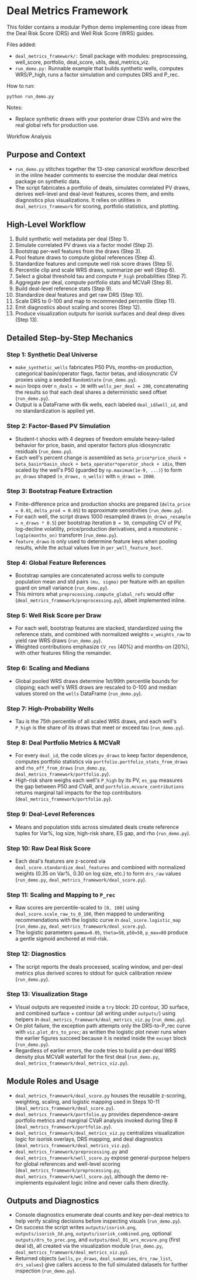 # Deal Metrics Framework

This folder contains a modular Python demo implementing core ideas from the Deal Risk Score (DRS) and Well Risk Score (WRS) guides.

Files added:
- `deal_metrics_framework/:` Small package with modules: preprocessing, well_score, portfolio, deal_score, utils, deal_metrics_viz.
- `run_demo.py:` Runnable example that builds synthetic wells, computes WRS/P_high, runs a factor simulation and computes DRS and P_rec.

How to run:

```
python run_demo.py
```

Notes:
- Replace synthetic draws with your posterior draw CSVs and wire the real global refs for production use.

Workflow Analysis

## Purpose and Context
- `run_demo.py` stitches together the 13-step canonical workflow described in the inline header comments to exercise the modular deal metrics package on synthetic data.
- The script fabricates a portfolio of deals, simulates correlated PV draws, derives well-level and deal-level features, scores them, and emits diagnostics plus visualizations. It relies on utilities in `deal_metrics_framework` for scoring, portfolio statistics, and plotting.

## High-Level Workflow
1. Build synthetic well metadata per deal (Step 1).
2. Simulate correlated PV draws via a factor model (Step 2).
3. Bootstrap per-well features from the draws (Step 3).
4. Pool feature draws to compute global references (Step 4).
5. Standardize features and compute well risk score draws (Step 5).
6. Percentile clip and scale WRS draws, summarize per well (Step 6).
7. Select a global threshold tau and compute `P_high` probabilities (Step 7).
8. Aggregate per deal, compute portfolio stats and MCVaR (Step 8).
9. Build deal-level reference stats (Step 9).
10. Standardize deal features and get raw DRS (Step 10).
11. Scale DRS to 0-100 and map to recommended percentile (Step 11).
12. Emit diagnostics about scaling and scores (Step 12).
13. Produce visualization outputs for isorisk surfaces and deal deep dives (Step 13).

## Detailed Step-by-Step Mechanics

### Step 1: Synthetic Deal Universe
- `make_synthetic_wells` fabricates P50 PVs, months-on production, categorical basin/operator flags, factor betas, and idiosyncratic CV proxies using a seeded `RandomState` (`run_demo.py`).
- `main` loops over `n_deals = 30` with `wells_per_deal = 200`, concatenating the results so that each deal shares a deterministic seed offset (`run_demo.py`).
- Output is a DataFrame with 6k wells, each labeled `deal_id`/`well_id`, and no standardization is applied yet.

### Step 2: Factor-Based PV Simulation
- Student-t shocks with 4 degrees of freedom emulate heavy-tailed behavior for price, basin, and operator factors plus idiosyncratic residuals (`run_demo.py`).
- Each well's percent change is assembled as `beta_price*price_shock + beta_basin*basin_shock + beta_operator*operator_shock + idio`, then scaled by the well's P50 (guarded by `np.maximum(1e-9, ...)`) to form `pv_draws` shaped `(n_draws, n_wells)` with `n_draws = 2000`.

### Step 3: Bootstrap Feature Extraction
- Finite-difference price and production shocks are prepared (`delta_price = 0.01`, `delta_prod = 0.05`) to approximate sensitivities (`run_demo.py`).
- For each well, the script draws 1000 resampled draws (`n_draws_resample = n_draws * 0.5`) per bootstrap iteration `B = 50`, computing CV of PV, log-decline volatility, price/production derivatives, and a monotonic `-log1p(months_on)` transform (`run_demo.py`).
- `feature_draws` is only used to determine feature keys when pooling results, while the actual values live in `per_well_feature_boot`.

### Step 4: Global Feature References
- Bootstrap samples are concatenated across wells to compute population mean and std pairs `(mu, sigma)` per feature with an epsilon guard on small variance (`run_demo.py`).
- This mirrors what `preprocessing.compute_global_refs` would offer (`deal_metrics_framework/preprocessing.py`), albeit implemented inline.

### Step 5: Well Risk Score per Draw
- For each well, bootstrap features are stacked, standardized using the reference stats, and combined with normalized weights `v_weights_raw` to yield raw WRS draws (`run_demo.py`).
- Weighted contributions emphasize `CV_res` (40%) and months-on (20%), with other features filling the remainder.

### Step 6: Scaling and Medians
- Global pooled WRS draws determine 1st/99th percentile bounds for clipping; each well's WRS draws are rescaled to 0-100 and median values stored on the `wells` DataFrame (`run_demo.py`).

### Step 7: High-Probability Wells
- Tau is the 75th percentile of all scaled WRS draws, and each well's `P_high` is the share of its draws that meet or exceed tau (`run_demo.py`).

### Step 8: Deal Portfolio Metrics & MCVaR
- For every `deal_id`, the code slices `pv_draws` to keep factor dependence, computes portfolio statistics via `portfolio.portfolio_stats_from_draws` and `rho_eff_from_draws` (`run_demo.py`, `deal_metrics_framework/portfolio.py`).
- High-risk share weighs each well's `P_high` by its PV, `es_gap` measures the gap between P50 and CVaR, and `portfolio.mcvare_contributions` returns marginal tail impacts for the top contributors (`deal_metrics_framework/portfolio.py`).

### Step 9: Deal-Level References
- Means and population stds across simulated deals create reference tuples for Var%, log size, high-risk share, ES gap, and rho (`run_demo.py`).

### Step 10: Raw Deal Risk Score
- Each deal's features are z-scored via `deal_score.standardize_deal_features` and combined with normalized weights (0.35 on Var%, 0.30 on log size, etc.) to form `drs_raw` values (`run_demo.py`, `deal_metrics_framework/deal_score.py`).

### Step 11: Scaling and Mapping to `P_rec`
- Raw scores are percentile-scaled to `[0, 100]` using `deal_score.scale_raw_to_0_100`, then mapped to underwriting recommendations with the logistic curve in `deal_score.logistic_map` (`run_demo.py`, `deal_metrics_framework/deal_score.py`).
- The logistic parameters `gamma=0.05`, `theta=50`, `p50=50`, `p_max=80` produce a gentle sigmoid anchored at mid-risk.

### Step 12: Diagnostics
- The script reports the deals processed, scaling window, and per-deal metrics plus derived scores to stdout for quick calibration review (`run_demo.py`).

### Step 13: Visualization Stage
- Visual outputs are requested inside a `try` block: 2D contour, 3D surface, and combined surface + contour (all writing under `outputs/`) using helpers in `deal_metrics_framework/deal_metrics_viz.py` (`run_demo.py`).
- On plot failure, the exception path attempts only the DRS-to-P_rec curve with `viz.plot_drs_to_prec`; as written the logistic plot never runs when the earlier figures succeed because it is nested inside the `except` block (`run_demo.py`).
- Regardless of earlier errors, the code tries to build a per-deal WRS density plus MCVaR waterfall for the first deal (`run_demo.py`, `deal_metrics_framework/deal_metrics_viz.py`).

## Module Roles and Usage
- `deal_metrics_framework/deal_score.py` houses the reusable z-scoring, weighting, scaling, and logistic mapping used in Steps 10-11 (`deal_metrics_framework/deal_score.py`).
- `deal_metrics_framework/portfolio.py` provides dependence-aware portfolio metrics and marginal CVaR analysis invoked during Step 8 (`deal_metrics_framework/portfolio.py`).
- `deal_metrics_framework/deal_metrics_viz.py` centralizes visualization logic for isorisk overlays, DRS mapping, and deal diagnostics (`deal_metrics_framework/deal_metrics_viz.py`).
- `deal_metrics_framework/preprocessing.py` and `deal_metrics_framework/well_score.py` expose general-purpose helpers for global references and well-level scoring (`deal_metrics_framework/preprocessing.py`, `deal_metrics_framework/well_score.py`), although the demo re-implements equivalent logic inline and never calls them directly.

## Outputs and Diagnostics
- Console diagnostics enumerate deal counts and key per-deal metrics to help verify scaling decisions before inspecting visuals (`run_demo.py`).
- On success the script writes `outputs/isorisk.png`, `outputs/isorisk_3d.png`, `outputs/isorisk_combined.png`, optional `outputs/drs_to_prec.png`, and `outputs/deal_D1_wrs_mcvare.png` (first deal id), all created via the visualization module (`run_demo.py`, `deal_metrics_framework/deal_metrics_viz.py`).
- Returned objects (`wells`, `pv_draws`, `deal_summaries`, `drs_raw_list`, `drs_values`) give callers access to the full simulated datasets for further inspection (`run_demo.py`).